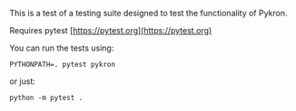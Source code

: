 This is a test of a testing suite designed to test the functionality of Pykron.

Requires pytest [https://pytest.org](https://pytest.org)

You can run the tests using:
```
PYTHONPATH=. pytest pykron
```

or just:
```
python -m pytest .
```